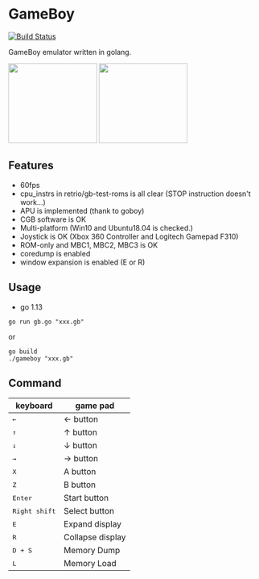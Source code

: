 # GameBoy
[![Build Status](https://travis-ci.com/Akatsuki-py/gameboy.svg?branch=master)](https://travis-ci.com/Akatsuki-py/gameboy)

GameBoy emulator written in golang.

<img src="https://imgur.com/1wzyYLx.gif" width="176" height="158"> <img src="https://imgur.com/IxVW33Z.gif" width="176" height="158">

## Features

- 60fps
- cpu_instrs in retrio/gb-test-roms is all clear (STOP instruction doesn't work...)
- APU is implemented (thank to goboy)
- CGB software is OK
- Multi-platform (Win10 and Ubuntu18.04 is checked.)
- Joystick is OK (Xbox 360 Controller and Logitech Gamepad F310)
- ROM-only and MBC1, MBC2, MBC3 is OK
- coredump is enabled
- window expansion is enabled (E or R)

## Usage

- go 1.13

```
go run gb.go "xxx.gb"
```

or 

```
go build
./gameboy "xxx.gb"
```

## Command 

| keyboard             | game pad      |
| -------------------- | ------------- |
| <kbd>&larr;</kbd>    | &larr; button |
| <kbd>&uarr;</kbd>    | &uarr; button |
| <kbd>&darr;</kbd>    | &darr; button |
| <kbd>&rarr;</kbd>    | &rarr; button |
| <kbd>X</kbd>         | A button      |
| <kbd>Z</kbd>         | B button      |
| <kbd>Enter</kbd>     | Start button  |
| <kbd>Right shift</kbd> | Select button |
| <kbd>E</kbd>         | Expand display  |
| <kbd>R</kbd>         | Collapse display |
| <kbd>D + S</kbd>     | Memory Dump  |
| <kbd>L</kbd>         | Memory Load |
